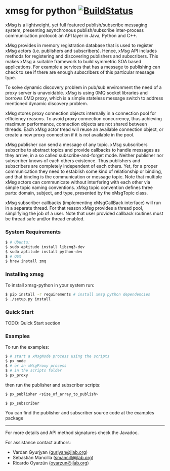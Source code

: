 # xmsg for python [![BuildStatus](https://travis-ci.org/JeffersonLab/xmsg_python.svg?branch=dev)](https://travis-ci.org/JeffersonLab/xmsg_python)

xMsg is a lightweight, yet full featured publish/subscribe messaging system, presenting asynchronous publish/subscribe inter-process communication protocol: an API layer in Java, Python and C++.

xMsg provides in memory registration database that is used to register xMsg actors (i.e. publishers and subscribers). Hence, xMsg API includes methods for registering and discovering publishers and subscribers. This makes xMsg a suitable framework to build symmetric SOA based applications. For example a services that has a message to publishing can check to see if there are enough subscribers of this particular message type.

To solve dynamic discovery problem in pub/sub environment the need of a proxy server is unavoidable. xMsg is using 0MQ socket libraries and borrows 0MQ proxy, which is a simple stateless message switch to address mentioned dynamic discovery problem.

xMsg stores proxy connection objects internally in a connection pool for efficiency reasons. To avoid proxy connection concurrency, thus achieving maximum performance, connection objects are not shared between threads. Each xMsg actor tread will reuse an available connection object, or create a new proxy connection if it is not available in the pool.

xMsg publisher can send a message of any topic. xMsg subscribers subscribe to abstract topics and provide callbacks to handle messages as they arrive, in a so called subscribe-and-forget mode. Neither publisher nor subscriber knows of each others existence. Thus publishers and subscribers are completely independent of each others. Yet, for a proper communication they need to establish some kind of relationship or binding, and that binding is the communication or message topic. Note that multiple xMsg actors can communicate without interfering with each other via simple topic naming conventions. xMsg topic convention defines three parts: domain, subject, and type, presented by the xMsgTopic class.

xMsg subscriber callbacks (implementing xMsgCallBack interface) will run in a separate thread. For that reason xMsg provides a thread pool, simplifying the job of a user. Note that user provided callback routines must be thread safe and/or thread enabled.


### System Requirements

```sh
$ # Ubuntu:
$ sudo aptitude install libzmq3-dev
$ sudo aptitude install python-dev
$ # OSX
$ brew install zmq
```

### Installing xmsg

To install xmsg-python in your system run:

```sh
$ pip install -r requirements # install xmsg python dependencies
$ ./setup.py install
```

### Quick Start
TODO: Quick Start section


### Examples

To run the examples:

```sh
$ # start a xMsgNode process using the scripts
$ px_node
$ # or an xMsgProxy process 
$ # in the scripts folder
$ px_proxy
```

then run the publisher and subscriber scripts:

```sh
$ px_publisher <size_of_array_to_publish>
```

```sh
$ px_subscriber
```

You can find the publisher and subscriber source code at the examples package

---

For more details and API method signatures check the Javadoc.

For assistance contact authors:

* Vardan Gyurjyan    (<gurjyan@jlab.org>)
* Sebastián Mancilla (<smancill@jlab.org>)
* Ricardo Oyarzún    (<oyarzun@jlab.org>)
